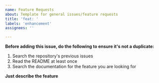 ```yaml
---
name: Feature Requests
about: Template for general issues/feature requests
title: 'feat: '
labels: 'enhancement'
assignees: ''

---
```


**Before adding this issue, do the following to ensure it's not a duplicate:**
1. Search the repository's previous issues
2. Read the README at least once
3. Search the documentation for the feature you are looking for

**Just describe the feature**